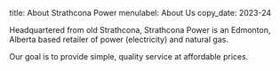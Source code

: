 title: About Strathcona Power
menulabel: About Us
copy_date: 2023-24

Headquartered from old Strathcona, Strathcona Power is an Edmonton, Alberta
based retailer of power (electricity) and natural gas.

Our goal is to provide simple, quality service at affordable prices.
